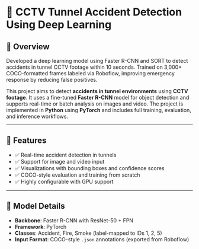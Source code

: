 # 🚨 CCTV Tunnel Accident Detection Using Deep Learning
## 📌 Overview
Developed a deep learning model using Faster R-CNN and SORT to detect accidents in tunnel CCTV footage within 10 seconds. Trained on 3,000+ COCO-formatted frames labeled via Roboflow, improving emergency response by reducing false positives.

This project aims to detect **accidents in tunnel environments** using **CCTV footage**. It uses a fine-tuned **Faster R-CNN** model for object detection and supports real-time or batch analysis on images and video. The project is implemented in **Python** using **PyTorch** and includes full training, evaluation, and inference workflows.

---

## 🚀 Features

- ✅ Real-time accident detection in tunnels
- ✅ Support for image and video input
- ✅ Visualizations with bounding boxes and confidence scores
- ✅ COCO-style evaluation and training from scratch
- ✅ Highly configurable with GPU support

---

## 🧠 Model Details

- **Backbone**: Faster R-CNN with ResNet-50 + FPN
- **Framework**: PyTorch
- **Classes**: Accident, Fire, Smoke (label-mapped to IDs 1, 2, 5)
- **Input Format**: COCO-style `.json` annotations (exported from Roboflow)


